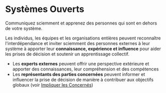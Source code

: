 # Systèmes Ouverts

<summary>
Communiquez sciemment et apprenez des personnes qui sont en dehors de votre système.
</summary>

Les individus, les équipes et les organisations entières peuvent reconnaître l'interdépendance et inviter sciemment des personnes externes à leur système à apporter leur **connaissance, expérience et influence** pour aider les prises de décision et soutenir un apprentissage collectif.

-   Les **experts externes** peuvent offrir une perspective extérieure et apporter des connaissances, leur compréhension et des compétences
-   Les **représentants des parties concernées** peuvent informer et influencer la prise de décision de manière à contribuer aux objectifs globaux (voir [Impliquer les Concernés](section:involve-those-affected))

